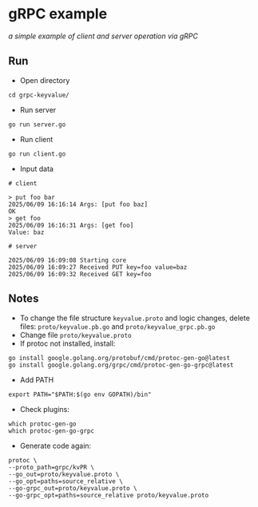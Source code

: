 # gRPC example

*a simple example of client and server operation via gRPC*

## Run

- Open directory

```shell
cd grpc-keyvalue/
```

- Run server

```shell
go run server.go
```

- Run client

```shell
go run client.go
```

- Input data

```text
# client

> put foo bar
2025/06/09 16:16:14 Args: [put foo baz]
OK
> get foo
2025/06/09 16:16:31 Args: [get foo]
Value: baz
```

```text
# server

2025/06/09 16:09:08 Starting core
2025/06/09 16:09:27 Received PUT key=foo value=baz
2025/06/09 16:09:32 Received GET key=foo
```

## Notes

- To change the file structure `keyvalue.proto` and logic changes, delete files: `proto/keyvalue.pb.go` and `proto/keyvalue_grpc.pb.go`
- Change file `proto/keyvalue.proto`
- If protoc not installed, install:

```shell
go install google.golang.org/protobuf/cmd/protoc-gen-go@latest
go install google.golang.org/grpc/cmd/protoc-gen-go-grpc@latest
```

- Add PATH

```shell
export PATH="$PATH:$(go env GOPATH)/bin"
```

- Check plugins:

```shell
which protoc-gen-go
which protoc-gen-go-grpc
```

- Generate code again:

```shell
protoc \
--proto_path=grpc/kvPR \
--go_out=proto/keyvalue.proto \
--go_opt=paths=source_relative \
--go-grpc_out=proto/keyvalue.proto \
--go-grpc_opt=paths=source_relative proto/keyvalue.proto
```